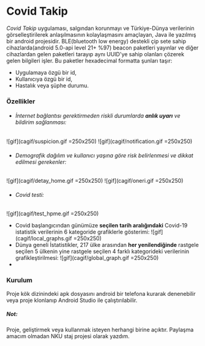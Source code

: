 # Covid Takip

*Covid Takip* uygulaması, salgından korunmayı ve Türkiye-Dünya verilerinin görselleştirilerek anlaşılmasının kolaylaşmasını amaçlayan, Java ile yazılmış bir android projesidir. BLE(bluetooth low energy) destekli çip sete sahip cihazlarda(android 5.0-api level 21+ %97) beacon paketleri yayınlar ve diğer cihazlardan gelen paketleri tarayıp aynı UUID'ye sahip olanları çözerek gelen bilgileri işler. Bu paketler hexadecimal formatta şunları taşır:

- Uygulamaya özgü bir id, 
- Kullanıcıya özgü bir id,
- Hastalık veya şüphe durumu.

### Özellikler
- ###### İnternet bağlantısı gerektirmeden riskli durumlarda **anlık uyarı** ve bildirim sağlanması:
![gif](cagif/suspicion.gif =250x250)  ![gif](cagif/notification.gif =250x250)
- ###### Demografik dağılım ve kullanıcı yaşına göre risk belirlenmesi ve dikkat edilmesi gerekenler:
![gif](cagif/detay_home.gif =250x250)  ![gif](cagif/oneri.gif =250x250)
- ###### Covid testi:
![gif](cagif/test_hpme.gif =250x250)
- Covid başlangıcından günümüze **seçilen tarih aralığındaki** Covid-19 istatistik verilerinin 6 kategoride grafiklerle gösterimi:
![gif](cagif/local_graphs.gif =250x250)
- Dünya geneli İstatistikler, 217 ülke arasından **her yenilendiğinde** rastgele seçilen 5 ülkenin yine rastgele seçilen 4 farklı kategorideki verilerinin grafikleştirilmesi:
![gif](cagif/global_graph.gif =250x250)
- 

### Kurulum
Proje kök dizinindeki apk dosyasını android bir telefona kurarak denenebilir veya proje klonlanıp Android Studio ile çalıştırılabilir.

##### Not:
Proje, geliştirmek veya kullanmak isteyen herhangi birine açıktır. Paylaşma amacım olmadan NKU staj projesi olarak yazdım.
